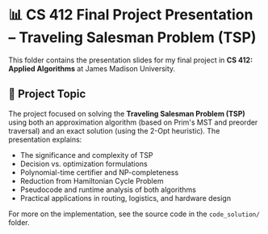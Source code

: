 # 📊 CS 412 Final Project Presentation – Traveling Salesman Problem (TSP)

This folder contains the presentation slides for my final project in **CS 412: Applied Algorithms** at James Madison University.

## 🎯 Project Topic

The project focused on solving the **Traveling Salesman Problem (TSP)** using both an approximation algorithm (based on Prim's MST and preorder traversal) and an exact solution (using the 2-Opt heuristic). The presentation explains:

- The significance and complexity of TSP
- Decision vs. optimization formulations
- Polynomial-time certifier and NP-completeness
- Reduction from Hamiltonian Cycle Problem
- Pseudocode and runtime analysis of both algorithms
- Practical applications in routing, logistics, and hardware design


For more on the implementation, see the source code in the `code_solution/` folder.
